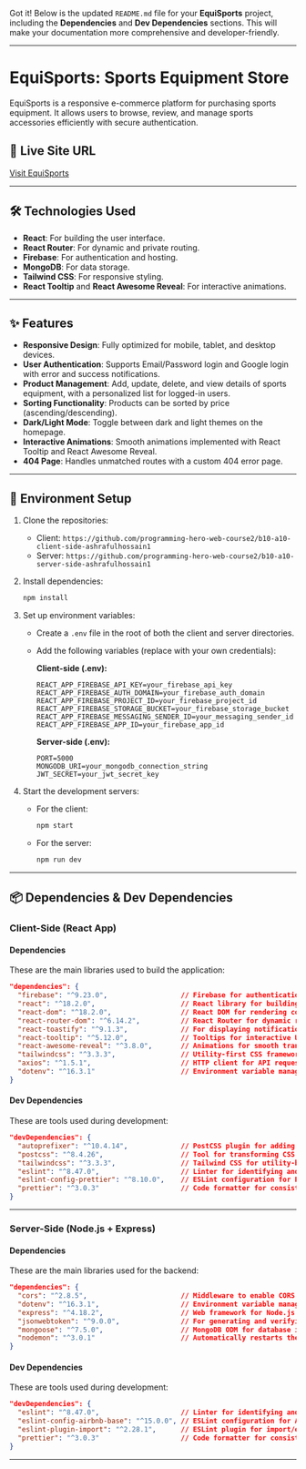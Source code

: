 Got it! Below is the updated `README.md` file for your **EquiSports** project, including the **Dependencies** and **Dev Dependencies** sections. This will make your documentation more comprehensive and developer-friendly.

---

# **EquiSports: Sports Equipment Store**

EquiSports is a responsive e-commerce platform for purchasing sports equipment. It allows users to browse, review, and manage sports accessories efficiently with secure authentication.

## 🚀 Live Site URL
[Visit EquiSports](https://sports-express-961ff.web.app)

---

## 🛠️ Technologies Used
- **React**: For building the user interface.
- **React Router**: For dynamic and private routing.
- **Firebase**: For authentication and hosting.
- **MongoDB**: For data storage.
- **Tailwind CSS**: For responsive styling.
- **React Tooltip** and **React Awesome Reveal**: For interactive animations.

---

## ✨ Features
- **Responsive Design**: Fully optimized for mobile, tablet, and desktop devices.
- **User Authentication**: Supports Email/Password login and Google login with error and success notifications.
- **Product Management**: Add, update, delete, and view details of sports equipment, with a personalized list for logged-in users.
- **Sorting Functionality**: Products can be sorted by price (ascending/descending).
- **Dark/Light Mode**: Toggle between dark and light themes on the homepage.
- **Interactive Animations**: Smooth animations implemented with React Tooltip and React Awesome Reveal.
- **404 Page**: Handles unmatched routes with a custom 404 error page.

---

## 🔧 Environment Setup

1. Clone the repositories:
   - Client: `https://github.com/programming-hero-web-course2/b10-a10-client-side-ashrafulhossain1`
   - Server: `https://github.com/programming-hero-web-course2/b10-a10-server-side-ashrafulhossain1`

2. Install dependencies:
   ```bash
   npm install
   ```

3. Set up environment variables:
   - Create a `.env` file in the root of both the client and server directories.
   - Add the following variables (replace with your own credentials):

     **Client-side (.env):**
     ```env
     REACT_APP_FIREBASE_API_KEY=your_firebase_api_key
     REACT_APP_FIREBASE_AUTH_DOMAIN=your_firebase_auth_domain
     REACT_APP_FIREBASE_PROJECT_ID=your_firebase_project_id
     REACT_APP_FIREBASE_STORAGE_BUCKET=your_firebase_storage_bucket
     REACT_APP_FIREBASE_MESSAGING_SENDER_ID=your_messaging_sender_id
     REACT_APP_FIREBASE_APP_ID=your_firebase_app_id
     ```

     **Server-side (.env):**
     ```env
     PORT=5000
     MONGODB_URI=your_mongodb_connection_string
     JWT_SECRET=your_jwt_secret_key
     ```

4. Start the development servers:
   - For the client:
     ```bash
     npm start
     ```
   - For the server:
     ```bash
     npm run dev
     ```

---

## 📦 Dependencies & Dev Dependencies

### **Client-Side (React App)**

#### **Dependencies**
These are the main libraries used to build the application:

```json
"dependencies": {
  "firebase": "^9.23.0",                  // Firebase for authentication and hosting
  "react": "^18.2.0",                     // React library for building the UI
  "react-dom": "^18.2.0",                 // React DOM for rendering components
  "react-router-dom": "^6.14.2",          // React Router for dynamic routing
  "react-toastify": "^9.1.3",             // For displaying notifications (e.g., success/error messages)
  "react-tooltip": "^5.12.0",             // Tooltips for interactive UI elements
  "react-awesome-reveal": "^3.8.0",       // Animations for smooth transitions
  "tailwindcss": "^3.3.3",                // Utility-first CSS framework for styling
  "axios": "^1.5.1",                      // HTTP client for API requests
  "dotenv": "^16.3.1"                     // Environment variable management
}
```

#### **Dev Dependencies**
These are tools used during development:

```json
"devDependencies": {
  "autoprefixer": "^10.4.14",             // PostCSS plugin for adding vendor prefixes
  "postcss": "^8.4.26",                   // Tool for transforming CSS
  "tailwindcss": "^3.3.3",                // Tailwind CSS for utility-based styling
  "eslint": "^8.47.0",                    // Linter for identifying and fixing code issues
  "eslint-config-prettier": "^8.10.0",    // ESLint configuration for Prettier integration
  "prettier": "^3.0.3"                    // Code formatter for consistent styling
}
```

---

### **Server-Side (Node.js + Express)**

#### **Dependencies**
These are the main libraries used for the backend:

```json
"dependencies": {
  "cors": "^2.8.5",                       // Middleware to enable CORS
  "dotenv": "^16.3.1",                    // Environment variable management
  "express": "^4.18.2",                   // Web framework for Node.js
  "jsonwebtoken": "^9.0.0",               // For generating and verifying JWT tokens
  "mongoose": "^7.5.0",                   // MongoDB ODM for database interactions
  "nodemon": "^3.0.1"                     // Automatically restarts the server on code changes
}
```

#### **Dev Dependencies**
These are tools used during development:

```json
"devDependencies": {
  "eslint": "^8.47.0",                    // Linter for identifying and fixing code issues
  "eslint-config-airbnb-base": "^15.0.0", // ESLint configuration for Airbnb style guide
  "eslint-plugin-import": "^2.28.1",      // ESLint plugin for import/export rules
  "prettier": "^3.0.3"                    // Code formatter for consistent styling
}
```

---



